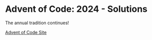 # Advent of Code: 2024 - Solutions

The annual tradition continues!

[Advent of Code Site](https://adventofcode.com)
